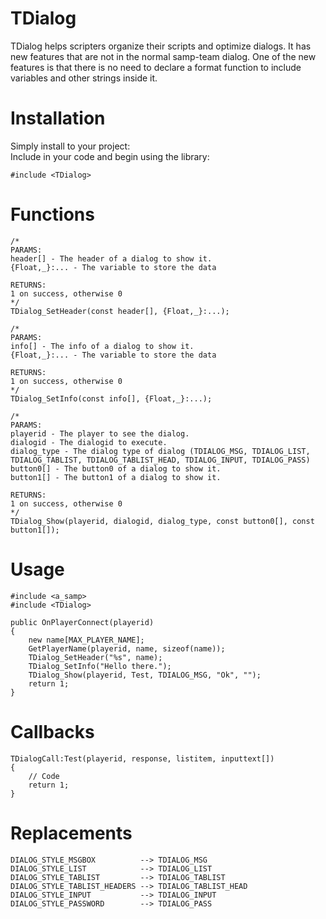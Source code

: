 # TDialog
TDialog helps scripters organize their scripts and optimize dialogs. It has new features that are not in the normal samp-team dialog. One of the new features is that there is no need to declare a format function to include variables and other strings inside it.

# Installation
Simply install to your project:                  
Include in your code and begin using the library:
```pawn
#include <TDialog>
```

# Functions                      

```pawn
/*
PARAMS:  
header[] - The header of a dialog to show it.
{Float,_}:... - The variable to store the data  
  
RETURNS:  
1 on success, otherwise 0  
*/
TDialog_SetHeader(const header[], {Float,_}:...);

/*
PARAMS:  
info[] - The info of a dialog to show it.
{Float,_}:... - The variable to store the data  
  
RETURNS:  
1 on success, otherwise 0  
*/
TDialog_SetInfo(const info[], {Float,_}:...);

/*
PARAMS:  
playerid - The player to see the dialog.
dialogid - The dialogid to execute.
dialog_type - The dialog type of dialog (TDIALOG_MSG, TDIALOG_LIST, TDIALOG_TABLIST, TDIALOG_TABLIST_HEAD, TDIALOG_INPUT, TDIALOG_PASS)
button0[] - The button0 of a dialog to show it.
button1[] - The button1 of a dialog to show it.
  
RETURNS:  
1 on success, otherwise 0  
*/
TDialog_Show(playerid, dialogid, dialog_type, const button0[], const button1[]);
```
# Usage
```pawn
#include <a_samp>
#include <TDialog>

public OnPlayerConnect(playerid)
{
    new name[MAX_PLAYER_NAME];
    GetPlayerName(playerid, name, sizeof(name));
    TDialog_SetHeader("%s", name);
    TDialog_SetInfo("Hello there.");
    TDialog_Show(playerid, Test, TDIALOG_MSG, "Ok", ""); 
    return 1;
}
```
# Callbacks
```pawn
TDialogCall:Test(playerid, response, listitem, inputtext[])
{
    // Code
    return 1;
}
```

# Replacements
```pawn
DIALOG_STYLE_MSGBOX          --> TDIALOG_MSG
DIALOG_STYLE_LIST            --> TDIALOG_LIST
DIALOG_STYLE_TABLIST         --> TDIALOG_TABLIST
DIALOG_STYLE_TABLIST_HEADERS --> TDIALOG_TABLIST_HEAD
DIALOG_STYLE_INPUT           --> TDIALOG_INPUT
DIALOG_STYLE_PASSWORD        --> TDIALOG_PASS
```
